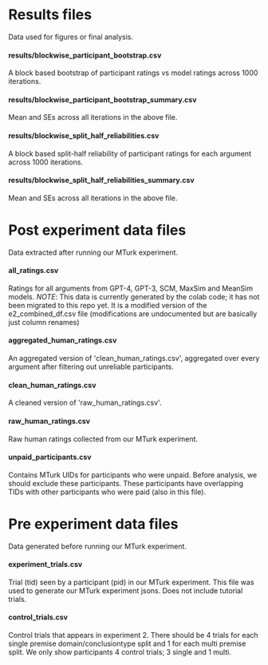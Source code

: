 # Results files
Data used for figures or final analysis.

#### results/blockwise_participant_bootstrap.csv
A block based bootstrap of participant ratings vs model ratings across 1000 iterations.

#### results/blockwise_participant_bootstrap_summary.csv
Mean and SEs across all iterations in the above file.

#### results/blockwise_split_half_reliabilities.csv
A block based split-half reliability of participant ratings for each argument across 1000 iterations.

#### results/blockwise_split_half_reliabilities_summary.csv
Mean and SEs across all iterations in the above file.

# Post experiment data files
Data extracted after running our MTurk experiment.

#### all_ratings.csv
Ratings for all arguments from GPT-4, GPT-3, SCM, MaxSim and MeanSim models.
*NOTE*: This data is currently generated by the colab code; it has not been migrated to this repo yet. It is a modified version of the e2_combined_df.csv file (modifications are undocumented but are basically just column renames)

#### aggregated_human_ratings.csv
An aggregated version of 'clean_human_ratings.csv', aggregated over every argument after filtering out unreliable participants.

#### clean_human_ratings.csv
A cleaned version of 'raw_human_ratings.csv'.

#### raw_human_ratings.csv
Raw human ratings collected from our MTurk experiment.

#### unpaid_participants.csv
Contains MTurk UIDs for participants who were unpaid. Before analysis, we should exclude these participants. These participants have overlapping TIDs with other participants who were paid (also in this file).

# Pre experiment data files
Data generated before running our MTurk experiment.

#### experiment_trials.csv
Trial (tid) seen by a participant (pid) in our MTurk experiment. This file was used to generate our MTurk experiment jsons. Does not include tutorial trials.

#### control_trials.csv
Control trials that appears in experiment 2. There should be 4 trials for each single premise domain/conclusiontype split and 1 for each multi premise split. We only show participants 4 control trials; 3 single and 1 multi.

